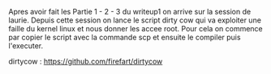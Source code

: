 Apres avoir fait les Partie 1 - 2 - 3 du writeup1 on arrive sur la session de laurie. Depuis cette session on lance le script dirty cow qui va exploiter une faille
du kernel linux et nous donner les accee root. Pour cela on commence par copier le script avec la commande scp et ensuite le compiler puis l'executer. 

dirtycow : https://github.com/firefart/dirtycow